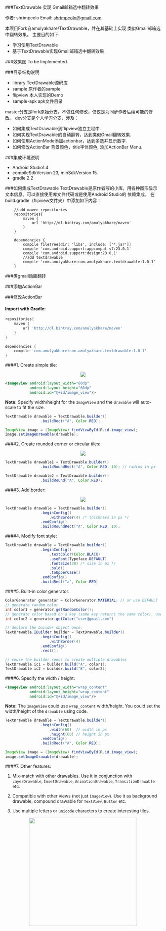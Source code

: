 ###TextDrawable 实现 Gmail邮箱选中翻转效果

作者: shrimpcolo Email: shrimpcolo@gmail.com

本项目Fork自amulyakhare/TextDrawable，并在其基础上实现 类似Gmail邮箱选中翻转效果。
主要目的如下:
- 学习使用TextDrawable
- 基于TextDrawable实现Gmail邮箱选中翻转效果

###效果图
To be Implemented.

###目录结构说明
- library       TextDrawable源码库
- sample        原作者的sample
- flipview      本人实现的Demo
- sample-apk    apk文件目录

master分支是fork原始分支，不做任何修改，仅仅是为同步作者后续可能的修改。
dev分支是个人学习分支，涉及：
- 如何集成TextDrawable到flipview独立工程中.
- 如何实现TextDrawable的自动翻转，达到类似Gmail翻转效果.
- 如何使用ActionMode添加actionbar，达到多选并显示数字.
- 如何修改ActionBar 背景颜色，title字体颜色, 添加ActionBar Menu.

###集成环境说明
- Android Studio1.4
- compileSdkVersion 23, minSdkVersion 15.
- gradle 2.2

###如何集成TextDrawable
TextDrawable是原作者写的小库，用各种图形显示文本信息。可以直接使用库文件代码或是使用Android Studio的
依赖集成。
在build.gradle（flipview文件夹）中添加如下内容：
```
    //add maven repositories
    repositories{
        maven {
            url 'http://dl.bintray.com/amulyakhare/maven'
        }
    }

    dependencies {
        compile fileTree(dir: 'libs', include: ['*.jar'])
        compile 'com.android.support:appcompat-v7:23.0.1'
        compile 'com.android.support:design:23.0.1'
        //add textdrawable
        compile 'com.amulyakhare:com.amulyakhare.textdrawable:1.0.1'
    }
```


###类gmail动画翻转

###添加ActionBar

###修改ActionBar

#### Import with Gradle:

```groovy
repositories{
    maven {
        url 'http://dl.bintray.com/amulyakhare/maven'
    }
}

dependencies {
    compile 'com.amulyakhare:com.amulyakhare.textdrawable:1.0.1'
}
```

####1. Create simple tile:

<p align="center"><img src ="https://github.com/amulyakhare/TextDrawable/blob/master/screens/screen3.png"/>
</p>

```xml
<ImageView android:layout_width="60dp"
	       android:layout_height="60dp"
	       android:id="@+id/image_view"/>
```
**Note:** Specify width/height for the `ImageView` and the `drawable` will auto-scale to fit the size.
```java
TextDrawable drawable = TextDrawable.builder()
                .buildRect("A", Color.RED);

ImageView image = (ImageView) findViewById(R.id.image_view);
image.setImageDrawable(drawable);
```

####2. Create rounded corner or circular tiles:

<p align="center"><img src ="https://github.com/amulyakhare/TextDrawable/blob/master/screens/screen6.png"/>
</p>

```java
TextDrawable drawable1 = TextDrawable.builder()
                .buildRoundRect("A", Color.RED, 10); // radius in px

TextDrawable drawable2 = TextDrawable.builder()
                .buildRound("A", Color.RED);
```

####3. Add border:

<p align="center"><img src ="https://github.com/amulyakhare/TextDrawable/blob/master/screens/screen5.png"/>
</p>

```java
TextDrawable drawable = TextDrawable.builder()
                .beginConfig()
                    .withBorder(4) /* thickness in px */
                .endConfig()
                .buildRoundRect("A", Color.RED, 10);
```

####4. Modify font style:

```java
TextDrawable drawable = TextDrawable.builder()
                .beginConfig()
	                .textColor(Color.BLACK)
                    .useFont(Typeface.DEFAULT)
                    .fontSize(30) /* size in px */
                    .bold()
                    .toUpperCase()
                .endConfig()
                .buildRect("a", Color.RED)
```

####5. Built-in color generator:

```java
ColorGenerator generator = ColorGenerator.MATERIAL; // or use DEFAULT
// generate random color
int color1 = generator.getRandomColor();
// generate color based on a key (same key returns the same color), useful for list/grid views
int color2 = generator.getColor("user@gmail.com")

// declare the builder object once.
TextDrawable.IBuilder builder = TextDrawable.builder()
				.beginConfig()
					.withBorder(4)
				.endConfig()
				.rect();

// reuse the builder specs to create multiple drawables
TextDrawable ic1 = builder.build("A", color1);
TextDrawable ic2 = builder.build("B", color2);
``` 

####6. Specify the width / height:

```xml
<ImageView android:layout_width="wrap_content"
	       android:layout_height="wrap_content"
	       android:id="@+id/image_view"/>
```
**Note:**  The `ImageView` could use `wrap_content` width/height. You could set the width/height of the `drawable` using code.

```java
TextDrawable drawable = TextDrawable.builder()
				.beginConfig()
					.width(60)  // width in px
					.height(60) // height in px
				.endConfig()
                .buildRect("A", Color.RED);

ImageView image = (ImageView) findViewById(R.id.image_view);
image.setImageDrawable(drawable);
```

####7. Other features:

1. Mix-match with other drawables. Use it in conjunction with `LayerDrawable`, `InsetDrawable`, `AnimationDrawable`, `TransitionDrawable` etc.

2. Compatible with other views (not just `ImageView`). Use it as background drawable, compound drawable for `TextView`, `Button` etc.

3. Use multiple letters or `unicode` characters to create interesting tiles. 

<p align="center"><img src ="https://github.com/amulyakhare/TextDrawable/blob/master/screens/screen7.png" width="350"/></p>

